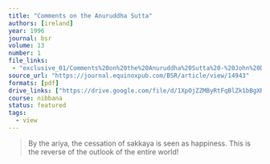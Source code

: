 ```yaml
---
title: "Comments on the Anuruddha Sutta"
authors: [ireland]
year: 1996
journal: bsr
volume: 13
number: 1
file_links:
 - "exclusive_01/Comments%20on%20the%20Anuruddha%20Sutta%20-%20John%20D%20Ireland.pdf"
source_url: "https://journal.equinoxpub.com/BSR/article/view/14943"
formats: [pdf]
drive_links: ["https://drive.google.com/file/d/1XpOjZZMByRtFqBlZk1bBgXR5syLtgGi3/view?usp=drivesdk"]
course: nibbana
status: featured
tags:
  - view
---
```


> By the ariya, the cessation of sakkaya is seen as happiness. This is the reverse of the outlook of the entire world!
